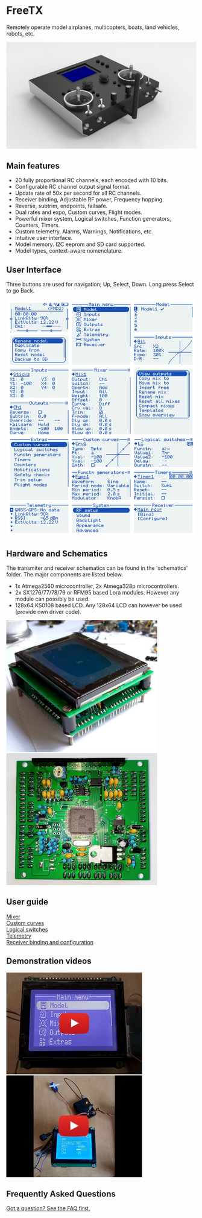 # FreeTX
Remotely operate model airplanes, multicopters, boats, land vehicles, robots, etc.
<p align="left">
<img src="doc/tx_views.jpg"/>
</p>

## Main features
- 20 fully proportional RC channels, each encoded with 10 bits.
- Configurable RC channel output signal format.
- Update rate of 50x per second for all RC channels.
- Receiver binding, Adjustable RF power, Frequency hopping.
- Reverse, subtrim, endpoints, failsafe.
- Dual rates and expo, Custom curves, Flight modes.
- Powerful mixer system, Logical switches, Function generators, Counters, Timers.
- Custom telemetry, Alarms, Warnings, Notifications, etc.
- Intuitive user interface.
- Model memory. I2C eeprom and SD card supported.
- Model types, context-aware nomenclature.

## User Interface
Three buttons are used for navigation; Up, Select, Down. Long press Select to go Back.
<p align="left">
<img src="doc/img1.svg"/>
</p>

## Hardware and Schematics
The transmiter and receiver schematics can be found in the 'schematics' folder. 
The major components are listed below.
- 1x Atmega2560 microcontroller, 2x Atmega328p microcontrollers.
- 2x SX1276/77/78/79 or RFM95 based Lora modules. However any module can possibly be used.
- 128x64 KS0108 based LCD. Any 128x64 LCD can however be used (provide own driver code).

<p align="left">
<img src="doc/img2.jpg" width="400"/>
<img src="doc/img4.jpg" width="400"/>
</p>

## User guide
[Mixer](doc/mixer.md)
<br>[Custom curves](doc/custom_curves.md)
<br>[Logical switches](doc/logical_switches.md)
<br>[Telemetry](doc/telemetry.md)
<br>[Receiver binding and configuration](doc/receiver_config.md)

## Demonstration videos
[![Features overview - FreeTX](doc/yt.jpg)](https://www.youtube.com/watch?v=rDpRMRE8av0) 
[![RF link test - FreeTX](doc/yt2.jpg)](https://www.youtube.com/watch?v=9EZkyRHkMpg)

## Frequently Asked Questions
[Got a question? See the FAQ first.](doc/faq.md)
